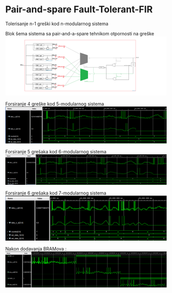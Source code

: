 # Pair-and-spare Fault-Tolerant-FIR
Tolerisanje n-1 greški kod n-modularnog sistema 

Blok šema sistema sa pair-and-a-spare tehnikom otpornosti na greške
![NuGet](/images/Pair_and_spare_FIR.png)

Forsiranje 4 greške kod 5-modularnog sistema
![NuGet](/images/five_replication.PNG)

Forsiranje 5 grešaka kod 6-modularnog sistema
![NuGet](/images/six_replication.PNG)

Forsiranje 6 grešaka kod 7-modularnog sistema
![NuGet](/images/seven_replication.PNG)

Nakon dodavanja BRAMova : 
![NuGet](/images/waveform_with_BRAM.PNG)